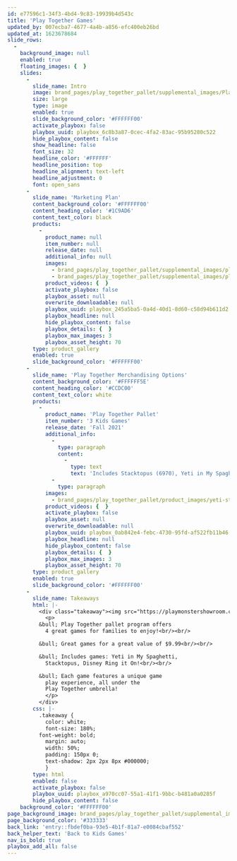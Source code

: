 ```yaml
---
id: e77596c1-34f3-4bd4-9c83-19939b4d543c
title: 'Play Together Games'
updated_by: 007ecba7-4677-4a4b-a856-efc400eb26bd
updated_at: 1623678684
slide_rows:
  -
    background_image: null
    enabled: true
    floating_images: {  }
    slides:
      -
        slide_name: Intro
        image: brand_pages/play_together_pallet/supplemental_images/PlayTogether-intro-page_21_r1.png
        size: large
        type: image
        enabled: true
        slide_background_color: '#FFFFFF00'
        activate_playbox: false
        playbox_uuid: playbox_6c8b3a87-0cec-4fa2-83ac-95b95280c522
        hide_playbox_content: false
        show_headline: false
        font_size: 32
        headline_color: '#FFFFFF'
        headline_position: top
        headline_alignment: text-left
        headline_adjustment: 0
        font: open_sans
      -
        slide_name: 'Marketing Plan'
        content_background_color: '#FFFFFF00'
        content_heading_color: '#1C9AD6'
        content_text_color: black
        products:
          -
            product_name: null
            item_number: null
            release_date: null
            additional_info: null
            images:
              - brand_pages/play_together_pallet/supplemental_images/playtogethermarketing2-(2).png
              - brand_pages/play_together_pallet/supplemental_images/playtogethermarketing2-(1).png
            product_videos: {  }
            activate_playbox: false
            playbox_asset: null
            overwrite_downloadable: null
            playbox_uuid: playbox_245a5ba5-0a4d-40d1-8d60-c58d94b611d2
            playbox_headline: null
            hide_playbox_content: false
            playbox_details: {  }
            playbox_max_images: 3
            playbox_asset_height: 70
        type: product_gallery
        enabled: true
        slide_background_color: '#FFFFFF00'
      -
        slide_name: 'Play Together Merchandising Options'
        content_background_color: '#FFFFFF5E'
        content_heading_color: '#CCDC00'
        content_text_color: white
        products:
          -
            product_name: 'Play Together Pallet'
            item_number: '3 Kids Games'
            release_date: 'Fall 2021'
            additional_info:
              -
                type: paragraph
                content:
                  -
                    type: text
                    text: 'Includes Stacktopus (6970), Yeti in My Spaghetti (6958), and Disney Edition Ring It On! (6799) '
              -
                type: paragraph
            images:
              - brand_pages/play_together_pallet/product_images/yeti-stack-side.png
            product_videos: {  }
            activate_playbox: false
            playbox_asset: null
            overwrite_downloadable: null
            playbox_uuid: playbox_0ab842e4-febc-4730-95fd-af522fb11b46
            playbox_headline: null
            hide_playbox_content: false
            playbox_details: {  }
            playbox_max_images: 3
            playbox_asset_height: 70
        type: product_gallery
        enabled: true
        slide_background_color: '#FFFFFF00'
      -
        slide_name: Takeaways
        html: |-
          <div class="takeaway"><img src="https://playmonstershowroom.com/assets/brand_pages/play_together_pallet/supplemental_images/playtogetherlogo-small.png" >
          	<p>
          &bull; Play Together pallet program offers
          	4 great games for families to enjoy!<br/><br/>

          &bull; Great games for a great value of $9.99<br/><br/>

          &bull; Includes games: Yeti in My Spaghetti,
          	Stacktopus, Disney Ring it On!<br/><br/>

          &bull; Each game features a unique game
          	play experience, all under the
          	Play Together umbrella!
          	</p>
          </div>
        css: |-
          .takeaway {
          	color: white;
          	font-size: 180%;
          font-weight: bold;
            margin: auto;
            width: 50%;
            padding: 150px 0;
          	text-shadow: 2px 2px 8px #000000;
          	}
        type: html
        enabled: false
        activate_playbox: false
        playbox_uuid: playbox_a970cc07-55a1-41f1-9bbc-b481a0a0285f
        hide_playbox_content: false
    background_color: '#FFFFFF00'
page_background_image: brand_pages/play_together_pallet/supplemental_images/pm_gradient_background.png
page_background_color: '#333333'
back_link: 'entry::fbdef0ba-93e5-4b1f-81a7-e0084cbaf552'
back_helper_text: 'Back to Kids Games'
nav_is_bold: true
playbox_add_all: false
---
```

